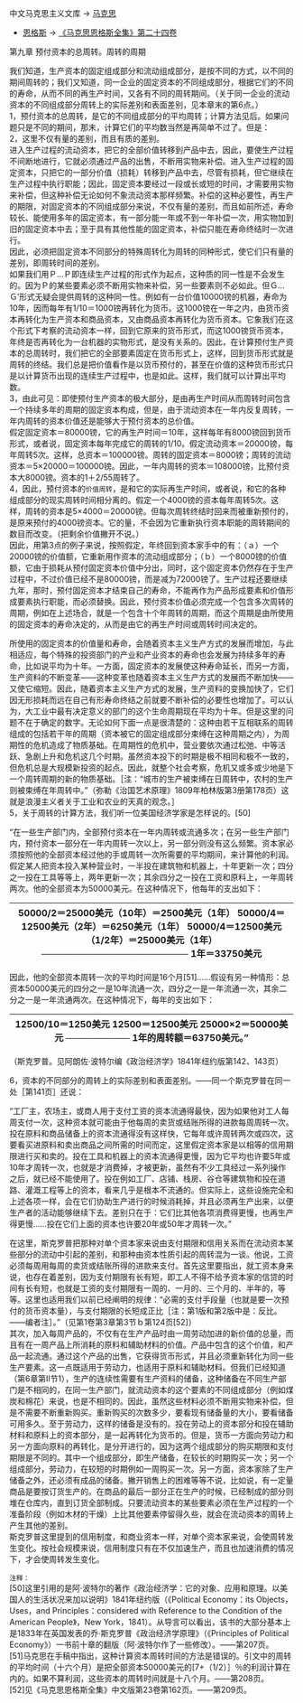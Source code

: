 中文马克思主义文库 -\> [马克思](https://www.marxists.org/chinese/marx/index.htm)
- [恩格斯](https://www.marxists.org/chinese/engels/index.htm) -\>
[《马克思恩格斯全集》第二十四卷](https://www.marxists.org/chinese/marx-engels/24/index.htm)

第九章 预付资本的总周转。周转的周期

  
  
我们知道，生产资本的固定组成部分和流动组成部分，是按不同的方式，以不同的期间周转的；我们又知道，同一企业的固定资本的不同组成部分，根据它们的不同的寿命，从而不同的再生产时间，又各有不同的周转期间。（关于同一企业的流动资本的不同组成部分周转上的实际差别和表面差别，见本章末的第6点。）  
1，预付资本的总周转，是它的不同组成部分的平均周转；计算方法见后。如果问题只是不同的期间，那末，计算它们的平均数当然是再简单不过了。但是：  
2，这里不仅有量的差别，而且有质的差别。  
进入生产过程的流动资本，把它的全部价值转移到产品中去，因此，要使生产过程不间断地进行，它就必须通过产品的出售，不断用实物来补偿。进入生产过程的固定资本，只把它的一部分价值（损耗）转移到产品中去，尽管有损耗，但它继续在生产过程中执行职能；因此，固定资本要经过一段或长或短的时间，才需要用实物来补偿，但这种补偿无论如何不象流动资本那样频繁。补偿的这种必要性，再生产的期限，对固定资本的不同组成部分来说，不仅有量的差别，而且如前所述，寿命较长、能使用多年的固定资本，有一部分能一年或不到一年补偿一次，用实物加到旧的固定资本中去；至于具有其他性能的固定资本，补偿只能在寿命终结时一次进行。  
因此，必须把固定资本不同部分的特殊周转化为周转的同种形式，使它们只有量的差别，即周转时间的差别。  
如果我们用Ｐ…Ｐ即连续生产过程的形式作为起点，这种质的同一性是不会发生的。因为Ｐ的某些要素必须不断用实物来补偿，另一些要素则不必如此。但Ｇ…Ｇ′形式无疑会提供周转的这种同一性。例如有一台价值10000镑的机器，寿命为10年，因而每年有1/10＝1000镑再转化为货币。这1000镑在一年之内，由货币资本再转化为生产资本和商品资本，又由商品资本再转化为货币资本。它象我们在这个形式下考察的流动资本一样，回到它原来的货币形式，而这1000镑货币资本，年终是否再转化为一台机器的实物形式，是没有关系的。因此，在计算预付生产资本的总周转时，我们把它的全部要素固定在货币形式上，这样，回到货币形式就是周转的终结。我们总是把价值看作是以货币预付的，甚至在价值的这种货币形式只是以计算货币出现的连续生产过程中，也是如此。这样，我们就可以计算出平均数。  
3，由此可见：即使预付生产资本的极大部分，是由再生产时间从而周转时间包含一个持续多年的周期的固定资本构成，但是，由于流动资本在一年内反复周转，一年内周转的资本价值还是能够大于预付资本的总价值。  
假定固定资本＝80000镑，它的再生产时间＝10年，这样每年有8000镑回到货币形式，或者说，固定资本每年完成它的周转的1/10。假定流动资本＝20000镑，每年周转5次。这样，总资本＝100000镑。周转的固定资本＝8000镑；周转的流动资本＝5×20000＝100000镑。因此，一年内周转的资本＝108000镑，比预付资本大8000镑。资本的1＋2/55周转了。  
4，因此，预付资本的`价值周转`，是和它的实际再生产时间，或者说，和它的各种组成部分的现实周转时间相分离的。假定一个4000镑的资本每年周转5次。这样，周转的资本是5×4000＝20000镑。但每次周转终结时回来而被重新预付的，是原来预付的4000镑资本。它的量，不会因为它重新执行资本职能的周转期间的数目而改变。（把剩余价值撇开不说。）  
因此，用第3点的例子来说，按照假定，年终回到资本家手中的有：（ａ）一个20000镑的价值额，它重新用作资本的流动组成部分；（ｂ）一个8000镑的价值额，它由于损耗从预付固定资本价值中分出，同时，这个固定资本仍然存在于生产过程中，不过价值已经不是80000镑，而是减为72000镑了。生产过程还要继续九年，那时，预付固定资本才结束自己的寿命，不能再作为产品形成要素和价值形成要素执行职能，而必须替换。因此，预付资本价值必须完成一个包含多次周转的周期，例如在上述场合，就是一个包含十个年周转的周期，而这个周期是由所使用的固定资本的寿命决定的，从而是由它的再生产时间或周转时间决定的。  
  
所使用的固定资本的价值量和寿命，会随着资本主义生产方式的发展而增加，与此相适应，每个特殊的投资部门的产业和产业资本的寿命也会发展为持续多年的寿命，比如说平均为十年。一方面，固定资本的发展使这种寿命延长，而另一方面，生产资料的不断变革——这种变革也随着资本主义生产方式的发展而不断加快——又使它缩短。因此，随着资本主义生产方式的发展，生产资料的变换加快了，它们因无形损耗而远在自己有形寿命终结之前就要不断补偿的必要性也增加了。可以认为，大工业中最有决定意义的部门的这个生命周期现在平均为十年。但是这里的问题不在于确定的数字。无论如何下面一点是很清楚的：这种由若干互相联系的周转组成的包括若干年的周期（资本被它的固定组成部分束缚在这种周期之内），为周期性的危机造成了物质基础。在周期性的危机中，营业要依次通过松弛、中等活跃、急剧上升和危机这几个时期。虽然资本投下的时期是极不相同和极不一致的，但危机总是大规模新投资的起点。因此，就整个社会考察，危机又或多或少地是下一个周转周期的新的物质基础。［注：“城市的生产被束缚在日周转中，农村的生产则被束缚在年周转中。”（弥勒《治国艺术原理》1809年柏林版第3册第178页）这就是浪漫主义者关于工业和农业的天真的观念。］  
5，关于周转的计算方法，我们听一位美国经济学家是怎样说的。[50]

“在一些生产部门内，全部预付资本在一年内周转或流通多次；在另一些生产部门内，预付资本一部分在一年内周转一次以上，另一部分则没有这么频繁。资本家必须按照他的全部资本经过他的手或周转一次所需要的平均期间，来计算他的利润。假定某人把资本投入某种营业时，一半投在建筑物和机器上，十年更新一次；四分之一投在工具等等上，两年更新一次；其余四分之一投在工资和原料上，一年周转两次。他的全部资本为50000美元。在这种情况下，他每年的支出如下：

| 50000/2＝25000美元（10年）＝2500美元（1年）  50000/4＝12500美元（2年）＝6250美元（1年）  50000/4＝12500美元（1/2年）＝25000美元（1年）  ───────────────────────  1年＝33750美元  |
|----------------------------------------------------------------------------------------------------------------------------------------------------------------------------------|


因此，他的全部资本周转一次的平均时间是16个月[51]……假设有另一种情形：总资本50000美元的四分之一是10年流通一次，四分之一是一年流通一次，其余二分之一是一年流通两次。在这种情况下，每年的支出如下：

| 12500/10＝1250美元  12500＝12500美元  25000×2＝50000美元  ──────────  1年的周转额＝63750美元。”  |
|--------------------------------------------------------------------------------------------------|


（斯克罗普。见阿朗佐·波特尔编《政治经济学》1841年纽约版第142、143页）

6，资本的不同部分的周转上的实际差别和表面差别。——同一个斯克罗普在同一处［第141页］还说：

“工厂主，农场主，或商人用于支付工资的资本流通得最快，因为如果他对工人每周支付一次，这种资本就可能由于他每周的卖货或结账所得的进款每周周转一次。投在原料和商品储备上的资本流通得没有这样快，它每年或许周转两次或四次，这要看买进原料和卖出商品之间所需的时间而定，这里假定资本家是以相等的信用期限进行买和卖的。投在工具和机器上的资本流通得更慢，因为它平均也许要5年或10年才周转一次，也就是才消费掉，才被更新，虽然有不少工具经过一系列操作之后，就已经不能使用了。投在例如工厂、店铺、栈房、谷仓等建筑物和投在道路、灌溉工程等上的资本，看来几乎是根本不流通的。但实际上，这些设施完全和上述各项一样，会在它们协助生产进行的时候消耗掉，并且必须再生产出来，以便生产者的活动能够继续下去。差别只在于：它们比其他各项消费得更慢，也再生产得更慢……投在它们上面的资本也许要20年或50年才周转一次。”

在这里，斯克罗普把那种对单个资本家来说由支付期限和信用关系而在流动资本某些部分的流动中引起的差别，和那种由资本性质引起的周转混为一谈。他说，工资必须每周用每周的卖货或结账所得的进款来支付。首先这里要指出，就工资本身来说，也存在着差别，因为支付期限有长有短，即工人不得不给予资本家的信贷的时间有长有短，也就是工资的支付期限有一周的、一月的、三个月的、半年的，等等。这里也适用我们以前已经阐明的规律：“必需的支付手段量（也就是要一次预付的货币资本量），与支付期限的长短成正比［注：第1版和第2版中是：反比。——编者注］。”（见第1卷第3章第3节ｂ第124页[52]）  
其次，加入每周产品的，不仅有在生产产品时由一周劳动加进的新价值的总量，而且有在一周产品上所消耗的原料和辅助材料的价值。产品中包含的这个价值，和产品一起流通。通过这个产品的出售，它获得货币形式，并且必须重新转化为同一些生产要素。这一点既适用于劳动力，也适用于原料和辅助材料。但我们已经知道（第6章第Ⅱ节1），生产的连续性需要有生产资料的储备，这种储备在不同生产部门是不相同的，在同一生产部门，就流动资本的这个要素的不同组成部分（例如煤炭和棉花）来说，也是不相同的。因此，虽然这些材料必须不断用实物来补偿，但是不需要不断重新购买。重新购买的次数多少，要看现有储备量的大小，要看储备可用多久。至于劳动力，这样的储备是没有的。投在劳动上的资本部分和投在辅助材料和原料上的资本部分，是一起再转化为货币的。但是，货币一方面向劳动力和另一方面向原料的再转化，是分开进行的，因为这两个组成部分的购买期限和支付期限是不同的。其中一个组成部分，即生产储备，在较长的时期购买一次；另一个组成部分，劳动力，在较短的时期例如一周购买一次。另一方面，资本家除了生产储备之外，还必须有成品的储备。撇开销售上的困难等等不说，比如说，有一定量商品是要按订货生产的。在商品的最后一部分正在生产的时候，已经制成的部分则堆在仓库内，直到订货全部制成。只要流动资本的某些要素必须在生产过程的一个准备阶段（例如木材的干燥）上比其他要素停留得久些，就会在流动资本的周转上产生其他的差别。  
斯克罗普这里提到的信用制度，和商业资本一样，对单个资本家来说，会使周转发生变化。按社会规模来说，信用制度只有在不仅加速生产，而且也加速消费的情况下，才会使周转发生变化。  
  


`注释：`  
[50]这里引用的是阿·波特尔的著作《政治经济学：它的对象、应用和原理。以美国人的生活状况来加以说明》1841年纽约版（《Political
Economy：its Objects，Uses，and Principles：considered with Reference to the
Condition of the American People》，New
York，1841）。从导言可以看出，该书的大部分基本上是1833年在英国发表的乔·斯克罗普《政治经济学原理》（《Principles
of Political Economy》）一书前十章的翻版（阿·波特尔作了一些修改）。——第207页。  
[51]马克思在手稿中指出，这种计算资本周转时间的方法是错误的。引文中的周转的平均时间（十六个月）是把全部资本50000美元的[7+（1/2）］％的利润计算在内的。如果不算利润，这些资本的周转时间就是十八个月。——第208页。  
[52]见《马克思恩格斯全集》中文版第23卷第162页。——第209页。  

